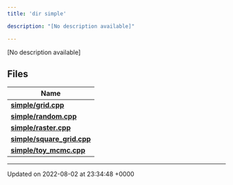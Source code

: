 ```yaml
---
title: 'dir simple'

description: "[No description available]"

---
```







[No description available]

## Files

| Name           |
| -------------- |
| **[simple/grid.cpp](/documentation/code/gambit_sphinx/files/grid_8cpp/#file-grid.cpp)**  |
| **[simple/random.cpp](/documentation/code/gambit_sphinx/files/random_8cpp/#file-random.cpp)**  |
| **[simple/raster.cpp](/documentation/code/gambit_sphinx/files/raster_8cpp/#file-raster.cpp)**  |
| **[simple/square_grid.cpp](/documentation/code/gambit_sphinx/files/square__grid_8cpp/#file-square-grid.cpp)**  |
| **[simple/toy_mcmc.cpp](/documentation/code/gambit_sphinx/files/toy__mcmc_8cpp/#file-toy-mcmc.cpp)**  |






-------------------------------

Updated on 2022-08-02 at 23:34:48 +0000
